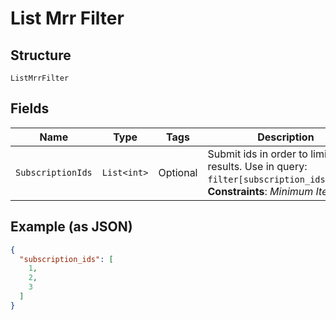 
# List Mrr Filter

## Structure

`ListMrrFilter`

## Fields

| Name | Type | Tags | Description |
|  --- | --- | --- | --- |
| `SubscriptionIds` | `List<int>` | Optional | Submit ids in order to limit results. Use in query: `filter[subscription_ids]=1,2,3`.<br>**Constraints**: *Minimum Items*: `1` |

## Example (as JSON)

```json
{
  "subscription_ids": [
    1,
    2,
    3
  ]
}
```

